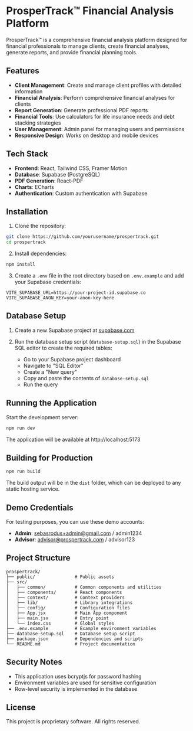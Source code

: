 # ProsperTrack™ Financial Analysis Platform

ProsperTrack™ is a comprehensive financial analysis platform designed for financial professionals to manage clients, create financial analyses, generate reports, and provide financial planning tools.

## Features

- **Client Management**: Create and manage client profiles with detailed information
- **Financial Analysis**: Perform comprehensive financial analyses for clients
- **Report Generation**: Generate professional PDF reports
- **Financial Tools**: Use calculators for life insurance needs and debt stacking strategies
- **User Management**: Admin panel for managing users and permissions
- **Responsive Design**: Works on desktop and mobile devices

## Tech Stack

- **Frontend**: React, Tailwind CSS, Framer Motion
- **Database**: Supabase (PostgreSQL)
- **PDF Generation**: React-PDF
- **Charts**: ECharts
- **Authentication**: Custom authentication with Supabase

## Installation

1. Clone the repository:
```bash
git clone https://github.com/yourusername/prospertrack.git
cd prospertrack
```

2. Install dependencies:
```bash
npm install
```

3. Create a `.env` file in the root directory based on `.env.example` and add your Supabase credentials:
```
VITE_SUPABASE_URL=https://your-project-id.supabase.co
VITE_SUPABASE_ANON_KEY=your-anon-key-here
```

## Database Setup

1. Create a new Supabase project at [supabase.com](https://supabase.com)

2. Run the database setup script (`database-setup.sql`) in the Supabase SQL editor to create the required tables:
   - Go to your Supabase project dashboard
   - Navigate to "SQL Editor"
   - Create a "New query"
   - Copy and paste the contents of `database-setup.sql`
   - Run the query

## Running the Application

Start the development server:
```bash
npm run dev
```

The application will be available at http://localhost:5173

## Building for Production

```bash
npm run build
```

The build output will be in the `dist` folder, which can be deployed to any static hosting service.

## Demo Credentials

For testing purposes, you can use these demo accounts:

- **Admin**: sebasrodus+admin@gmail.com / admin1234
- **Advisor**: advisor@prospertrack.com / advisor123

## Project Structure

```
prospertrack/
├── public/               # Public assets
├── src/
│   ├── common/           # Common components and utilities
│   ├── components/       # React components
│   ├── context/          # Context providers
│   ├── lib/              # Library integrations
│   ├── config/           # Configuration files
│   ├── App.jsx           # Main App component
│   ├── main.jsx          # Entry point
│   └── index.css         # Global styles
├── .env.example          # Example environment variables
├── database-setup.sql    # Database setup script
├── package.json          # Dependencies and scripts
└── README.md             # Project documentation
```

## Security Notes

- This application uses bcryptjs for password hashing
- Environment variables are used for sensitive configuration
- Row-level security is implemented in the database

## License

This project is proprietary software. All rights reserved.